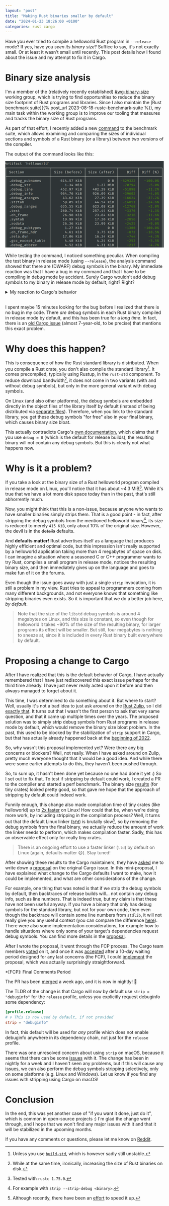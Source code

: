 ```yaml
---
layout: "post"
title: "Making Rust binaries smaller by default"
date: "2024-01-23 18:26:00 +0100"
categories: rust cargo
---
```


Have you ever tried to compile a helloworld Rust program in `--release` mode? If yes, have
you *seen its binary size*? Suffice to say, it's not exactly small. Or at least it wasn't small
until recently. This post details how I found about the issue and my attempt to fix it in Cargo.

# Binary size analysis
I'm a member of the (relatively recently established)
[#wg-binary-size](https://www.rust-lang.org/governance/teams/compiler#Binary%20size%20working%20group) working group,
which is trying to find opportunities to reduce the binary size footprint of Rust programs and libraries.
Since I also maintain the [Rust benchmark suite]({% post_url 2023-08-18-rustc-benchmark-suite %}), my main
task within the working group is to improve our tooling that measures and tracks the binary size of Rust programs.

As part of that effort, I recently added a new [command](https://github.com/rust-lang/rustc-perf/pull/1772) to
the benchmark suite, which allows examining and comparing the sizes of individual sections and symbols of a Rust
binary (or a library) between two versions of the compiler.

The output of the command looks like this:

![Output of the binary analysis command](/assets/posts/cargo-strip-release-binaries/binary-size-analysis.png)

While testing the command, I noticed something peculiar. When compiling the test binary in release mode
(using `--release`), the analysis command showed that there are (DWARF) debug symbols in the binary. My
immediate reaction was that I have a bug in my command and that I have to be compiling in debug mode by accident.
Surely Cargo wouldn't add debug symbols to my binary in release mode by default, right? Right?

<details markdown=1>
<summary>My reaction to Cargo's behavior</summary>

![Anakin/Padmé meme about Cargo and debug symbols](/assets/posts/cargo-strip-release-binaries/cargo-meme.jpeg)

</details>

<br />

I spent maybe 15 minutes looking for the bug before I realized that there is no bug in my code. There *are* debug
symbols in each Rust binary compiled in release mode by default, and this has been true for a *long time*. In fact,
there is an [old Cargo issue](https://github.com/rust-lang/cargo/issues/4122) (almost 7-year-old, to be precise) that
mentions this exact problem.

# Why does this happen?
This is consequence of how the Rust standard library is distributed. When you compile a Rust crate, you don't also
compile the standard library[^build-std]. It comes precompiled, typically using Rustup, in the `rust-std` component.
To reduce download bandwidth[^reduced-size], it does not come in two variants (with and without debug symbols), but only in the
more general variant with debug symbols.

[^build-std]: Unless you use [`build-std`](https://doc.rust-lang.org/cargo/reference/unstable.html#build-std), which is
    however sadly still unstable.

[^reduced-size]: While at the same time, ironically, increasing the size of Rust binaries on disk.

On Linux (and also other platforms), the debug symbols are embedded directly in the object files of the library itself
by default (instead of being distributed via
[separate files](https://doc.rust-lang.org/cargo/reference/profiles.html#split-debuginfo)). Therefore, when you link
to the standard library, you get these debug symbols "for free" also in your final binary, which causes binary size
bloat.

This actually contradicts Cargo's [own documentation](https://doc.rust-lang.org/cargo/reference/profiles.html#debug),
which claims that if you use `debug = 0` (which is the default for release builds), the resulting binary will not contain
any debug symbols. But this is clearly not what happens now.

# Why is it a problem?
If you take a look at the binary size of a Rust helloworld program compiled in release mode on Linux, you'll
notice that it has about ~4.3 MiB[^rustc-version]. While it's true that we have a lot more disk space
today than in the past, that's still abhorrently much.

[^rustc-version]: Tested with `rustc 1.75.0`.

Now, you might think that this is a non-issue, because anyone who wants to have smaller binaries simply strips them.
That is a good point - in fact, after stripping the debug symbols from the mentioned helloworld binary[^strip-cmd],
its size is reduced to merely `415 KiB`, only about 10% of the original size. However, the devil is in the ~~details~~
defaults.

[^strip-cmd]: For example with `strip --strip-debug <binary>`.

And **defaults matter!** Rust advertises itself as a language that produces highly efficient and optimal code, but this
impression isn't really supported by a helloworld application taking more than 4 megabytes of space on disk. I can
imagine a situation where a seasoned C or C++ programmer wants to try Rust, compiles a small program in release
mode, notices the resulting binary size, and then immediately gives up on the language and goes to make fun of
it on the forums.

Even though the issue goes away with just a single `strip` invocation, it is still a problem in my view. Rust tries to
appeal to programmers coming from many different backgrounds, and not everyone knows that something like stripping
binaries even exists. So it is important that we do a better job here, *by default*.

> Note that the size of the `libstd` debug symbols is around 4 megabytes on Linux, and this size is constant, so even
> though for helloworld it takes ~90% of the size of the resulting binary, for larger programs its effect will be smaller.
> But still, four megabytes is nothing to sneeze at, since it is included in every Rust binary built everywhere by default.

# Proposing a change to Cargo
After I have realized that this is the default behavior of Cargo, I have actually remembered that I have just
rediscovered this exact issue perhaps for the third time already. I have just never really acted upon it before and then
always managed to forget about it.

This time, I was determined to do something about it. But where to start? Well, usually it's not a bad idea to just
ask around on the [Rust Zulip](https://rust-lang.zulipchat.com/), so I did [exactly that](https://rust-lang.zulipchat.com/#narrow/stream/246057-t-cargo/topic/Setting.20.60strip.3Ddebuginfo.60.20by.20default.20when.20.60debug.3D0.60).
It turns out that I wasn't the first person to ask that very same question, and that it came up multiple times over the years.
The proposed solution was to simply strip debug symbols from Rust programs in release mode by default, which would remove
the binary size bloat problem. In the past, this used to be blocked by the stabilization of `strip` support in Cargo,
but that has actually already happened back at the
[beginning of 2022](https://github.com/rust-lang/cargo/blob/master/CHANGELOG.md#cargo-159-2022-02-24).

So, why wasn't this proposal implemented yet? Were there any big concerns or blockers? Well, not really. When I
have asked around on Zulip, pretty much everyone thought that it would be a good idea. And while there were some
earlier attempts to do this, they haven't been pushed through.

So, to sum up, it hasn't been done yet because no one had done it yet :) So I set out to fix that. To test
if stripping by default could work, I created a PR to the compiler and started a perf benchmark. The binary size
[results](https://perf.rust-lang.org/compare.html?start=e004adb5561b724ac18f5b24584648ca4e42b6ad&end=9d280f70157edca19af117734c1223f5dd0dcd52&stat=size%3Alinked_artifact&tab=compile) (for tiny crates) looked pretty good, so that gave me hope that the approach of stripping by default
could indeed work.

Funnily enough, this change also made compilation time of tiny crates (like helloworld) up to
[2x faster](https://perf.rust-lang.org/compare.html?start=e004adb5561b724ac18f5b24584648ca4e42b6ad&end=9d280f70157edca19af117734c1223f5dd0dcd52&stat=instructions%3Au&tab=compile)
on Linux! How could that be, when we're doing more work, by including stripping in the compilation process? Well,
it turns out that the default Linux linker ([`bfd`](https://ftp.gnu.org/old-gnu/Manuals/ld-2.9.1/html_chapter/ld_5.html))
is brutally slow[^bfd-speedup], so by removing the debug symbols from the final binary, we actually reduce the amount
of work the linker needs to perform, which makes compilation faster. Sadly, this has an observable effect only for really
tiny crates.

> There is an ongoing effort to use a faster linker (`lld`) by default on Linux (again, defaults matter :smile:). Stay tuned! 

[^bfd-speedup]: Although recently, there have been an [effort](https://www.youtube.com/watch?v=h5pXt_YCwkU) to speed it up.

After showing these results to the Cargo maintainers, they have [asked](https://rust-lang.zulipchat.com/#narrow/stream/246057-t-cargo/topic/Setting.20.60strip.3Ddebuginfo.60.20by.20default.20when.20.60debug.3D0.60/near/408965413)
me to write down a [proposal](https://github.com/rust-lang/cargo/issues/4122#issuecomment-1868318860)
on the original Cargo issue. In this mini-proposal, I have explained what change to the Cargo defaults I want to make,
how it could be implemented, and what are other considerations of the change.

For example, one thing that was noted is that if we strip the debug symbols by default, then backtraces of release builds
will… not contain any debug info, such as line numbers. That is indeed true, but my claim is that these have not been useful
anyway. If you have a binary that only has debug symbols for the standard library, but not for your own code, then even
though the backtrace will contain some line numbers from `stdlib`, it will not really give you any useful context (you
can compare the difference [here](https://gist.github.com/Kobzol/27ad8fa8aae1ccb7642925ab99ca8897)).
There were also some implementation considerations, for example how to handle situations where only some of your target's
dependencies request debug symbols. You can find more details in the
[proposal](https://github.com/rust-lang/cargo/issues/4122#issuecomment-1868318860).

After I wrote the proposal, it went through the FCP process. The Cargo team members [voted](https://github.com/rust-lang/cargo/issues/4122#issuecomment-1868371491)
on it, and once it was [accepted](https://github.com/rust-lang/cargo/issues/4122#issuecomment-1891039373) after a
10-day waiting period designed for any last concerns (the FCP), I could [implement](https://github.com/rust-lang/cargo/pull/13257)
the proposal, which was actually surprisingly straightforward.

*[FCP]: Final Comments Period

The PR has been [merged](https://github.com/rust-lang/cargo/pull/13257#issuecomment-1892589315)
a week ago, and it is now in nightly! :tada:

The TLDR of the change is that Cargo will now by default use `strip = "debuginfo"` for the `release` profile,
unless you explicitly request debuginfo some dependency:
```toml
[profile.release]
# v This is now used by default, if not provided
strip = "debuginfo"
```

In fact, this default will be used for *any* profile which does not enable debuginfo anywhere in its dependency
chain, not just for the `release` profile.

There was one unresolved concern about using `strip` on macOS, because it seems that there can be some
[issues](https://github.com/rust-lang/cargo/issues/11641) with it. The change has been in nightly for a week and
I haven't seen any problems, but if this will cause any issues, we can also perform the debug symbols stripping selectively,
only on some platforms (e.g. Linux and Windows). Let us know if you find any issues with stripping using Cargo on macOS!

# Conclusion
In the end, this was yet another case of "if you want it done, just do it", which is common in open-source projects :)
I'm glad the change went through, and I hope that we won't find any major issues with it and that it will be stabilized
in the upcoming months.

If you have any comments or questions, please let me know on [Reddit](https://www.reddit.com/r/rust/comments/19dwxel/making_rust_binaries_smaller_by_default/).
